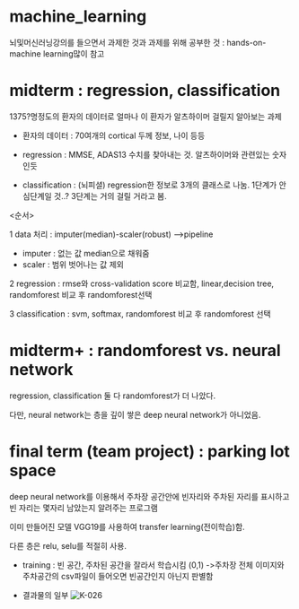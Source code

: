 # machine_learning
뇌및머신러닝강의를 들으면서 과제한 것과 과제를 위해 공부한 것 : hands-on-machine learning많이 참고

# midterm : regression, classification

1375?명정도의 환자의 데이터로 얼마나 이 환자가 알츠하이머 걸릴지 알아보는 과제

* 환자의 데이터 : 70여개의 cortical 두께 정보, 나이 등등

* regression : MMSE, ADAS13 수치를 찾아내는 것. 알츠하이머와 관련있는 숫자인듯

* classification : (뇌피셜) regression한 정보로 3개의 클래스로 나눔. 1단계가 안심단계일 것..? 3단계는 거의 걸릴 거라고 봄.


<순서>

1 data 처리 : imputer(median)-scaler(robust) -->pipeline
 - imputer : 없는 값 median으로 채워줌
 - scaler : 범위 벗어나는 값 제외
 
2 regression : rmse와 cross-validation score 비교함, linear,decision tree, randomforest 비교 후 randomforest선택

3 classification : svm, softmax, randomforest 비교 후 randomforest 선택

# midterm+ : randomforest vs. neural network

regression, classification 둘 다 randomforest가 더 나았다. 

다만, neural network는 층을 깊이 쌓은 deep neural network가 아니었음.

# final term (team project) : parking lot space

deep neural network를 이용해서 주차장 공간안에 빈자리와 주차된 자리를 표시하고 빈 자리는 몇자리 남았는지 알려주는 프로그램

이미 만들어진 모델 VGG19를 사용하여 transfer learning(전이학습)함.

다른 층은 relu, selu를 적절히 사용.


* training : 빈 공간, 주차된 공간을 잘라서 학습시킴 (0,1) ->주차장 전체 이미지와 주차공간의 csv파일이 들어오면 빈공간인지 아닌지 판별함

* 결과물의 일부
![K-026](https://user-images.githubusercontent.com/52481037/79669819-53bdaa00-81f9-11ea-981d-7a8ef0371187.jpg)
